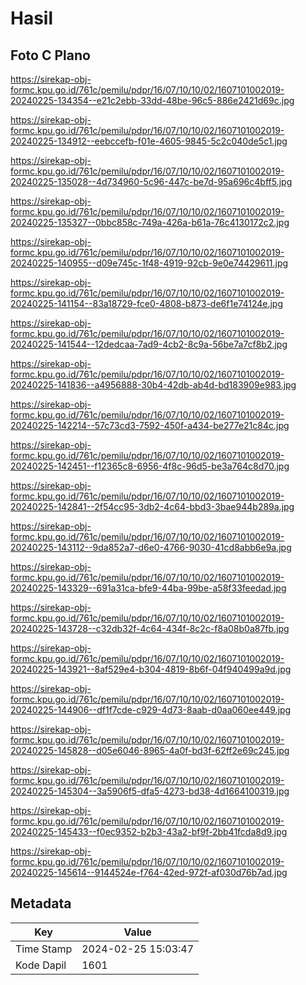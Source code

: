 # Hasil

## Foto C Plano

https://sirekap-obj-formc.kpu.go.id/761c/pemilu/pdpr/16/07/10/10/02/1607101002019-20240225-134354--e21c2ebb-33dd-48be-96c5-886e2421d69c.jpg

https://sirekap-obj-formc.kpu.go.id/761c/pemilu/pdpr/16/07/10/10/02/1607101002019-20240225-134912--eebccefb-f01e-4605-9845-5c2c040de5c1.jpg

https://sirekap-obj-formc.kpu.go.id/761c/pemilu/pdpr/16/07/10/10/02/1607101002019-20240225-135028--4d734960-5c96-447c-be7d-95a696c4bff5.jpg

https://sirekap-obj-formc.kpu.go.id/761c/pemilu/pdpr/16/07/10/10/02/1607101002019-20240225-135327--0bbc858c-749a-426a-b61a-76c4130172c2.jpg

https://sirekap-obj-formc.kpu.go.id/761c/pemilu/pdpr/16/07/10/10/02/1607101002019-20240225-140955--d09e745c-1f48-4919-92cb-9e0e74429611.jpg

https://sirekap-obj-formc.kpu.go.id/761c/pemilu/pdpr/16/07/10/10/02/1607101002019-20240225-141154--83a18729-fce0-4808-b873-de6f1e74124e.jpg

https://sirekap-obj-formc.kpu.go.id/761c/pemilu/pdpr/16/07/10/10/02/1607101002019-20240225-141544--12dedcaa-7ad9-4cb2-8c9a-56be7a7cf8b2.jpg

https://sirekap-obj-formc.kpu.go.id/761c/pemilu/pdpr/16/07/10/10/02/1607101002019-20240225-141836--a4956888-30b4-42db-ab4d-bd183909e983.jpg

https://sirekap-obj-formc.kpu.go.id/761c/pemilu/pdpr/16/07/10/10/02/1607101002019-20240225-142214--57c73cd3-7592-450f-a434-be277e21c84c.jpg

https://sirekap-obj-formc.kpu.go.id/761c/pemilu/pdpr/16/07/10/10/02/1607101002019-20240225-142451--f12365c8-6956-4f8c-96d5-be3a764c8d70.jpg

https://sirekap-obj-formc.kpu.go.id/761c/pemilu/pdpr/16/07/10/10/02/1607101002019-20240225-142841--2f54cc95-3db2-4c64-bbd3-3bae944b289a.jpg

https://sirekap-obj-formc.kpu.go.id/761c/pemilu/pdpr/16/07/10/10/02/1607101002019-20240225-143112--9da852a7-d6e0-4766-9030-41cd8abb6e9a.jpg

https://sirekap-obj-formc.kpu.go.id/761c/pemilu/pdpr/16/07/10/10/02/1607101002019-20240225-143329--691a31ca-bfe9-44ba-99be-a58f33feedad.jpg

https://sirekap-obj-formc.kpu.go.id/761c/pemilu/pdpr/16/07/10/10/02/1607101002019-20240225-143728--c32db32f-4c64-434f-8c2c-f8a08b0a87fb.jpg

https://sirekap-obj-formc.kpu.go.id/761c/pemilu/pdpr/16/07/10/10/02/1607101002019-20240225-143921--8af529e4-b304-4819-8b6f-04f940499a9d.jpg

https://sirekap-obj-formc.kpu.go.id/761c/pemilu/pdpr/16/07/10/10/02/1607101002019-20240225-144906--df1f7cde-c929-4d73-8aab-d0aa060ee449.jpg

https://sirekap-obj-formc.kpu.go.id/761c/pemilu/pdpr/16/07/10/10/02/1607101002019-20240225-145828--d05e6046-8965-4a0f-bd3f-62ff2e69c245.jpg

https://sirekap-obj-formc.kpu.go.id/761c/pemilu/pdpr/16/07/10/10/02/1607101002019-20240225-145304--3a5906f5-dfa5-4273-bd38-4d1664100319.jpg

https://sirekap-obj-formc.kpu.go.id/761c/pemilu/pdpr/16/07/10/10/02/1607101002019-20240225-145433--f0ec9352-b2b3-43a2-bf9f-2bb41fcda8d9.jpg

https://sirekap-obj-formc.kpu.go.id/761c/pemilu/pdpr/16/07/10/10/02/1607101002019-20240225-145614--9144524e-f764-42ed-972f-af030d76b7ad.jpg


## Metadata

| Key        | Value               |
| ---------- | ------------------- |
| Time Stamp | 2024-02-25 15:03:47 |
| Kode Dapil | 1601                |



